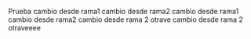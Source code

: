 Prueba
cambio desde rama1
cambio desde rama2
cambio desde rama1
cambio desde rama2
cambio desde rama 2 otrave
cambio desde rama 2 otraveeee
